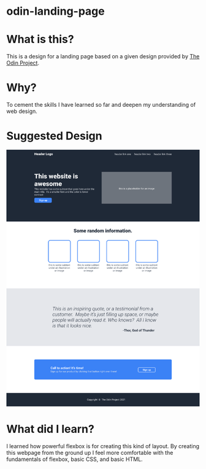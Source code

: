 # odin-landing-page

# What is this?

This is a design for a landing page based on a given design provided by [The Odin Project](https://www.theodinproject.com/lessons/foundations-landing-page).

# Why?

To cement the skills I have learned so far and deepen my understanding of web design.

# Suggested Design

![landing page design](/images/design.png)

# What did I learn?

I learned how powerful flexbox is for creating this kind of layout. By creating this webpage from the ground up I feel more comfortable with the fundamentals of flexbox, basic CSS, and basic HTML.